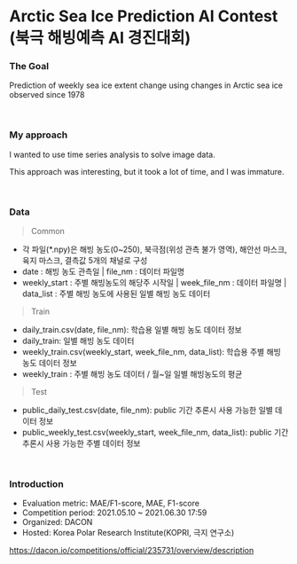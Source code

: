 # Arctic Sea Ice Prediction AI Contest (북극 해빙예측 AI 경진대회)

### The Goal
Prediction of weekly sea ice extent change using changes in Arctic sea ice observed since 1978

<br/>

### My approach
I wanted to use time series analysis to solve image data.

This approach was interesting, but it took a lot of time, and I was immature.

<br/>

### Data

> Common
  - 각 파일(*.npy)은 해빙 농도(0~250), 북극점(위성 관측 불가 영역), 해안선 마스크, 육지 마스크, 결측값 5개의 채널로 구성
  - date : 해빙 농도 관측일 | file_nm : 데이터 파일명
  - weekly_start : 주별 해빙농도의 해당주 시작일 | week_file_nm : 데이터 파일명 | data_list : 주별 해빙 농도에 사용된 일별 해빙 농도 데이터

> Train
  - daily_train.csv(date, file_nm): 학습용 일별 해빙 농도 데이터 정보
  - daily_train: 일별 해빙 농도 데이터
  - weekly_train.csv(weekly_start, week_file_nm, data_list): 학습용 주별 해빙 농도 데이터 정보
  - weekly_train : 주별 해빙 농도 데이터 / 월~일 일별 해빙농도의 평균

> Test
  - public_daily_test.csv(date, file_nm): public 기간 추론시 사용 가능한 일별 데이터 정보
  - public_weekly_test.csv(weekly_start, week_file_nm, data_list): public 기간 추론시 사용 가능한 주별 데이터 정보

<br/>

### Introduction
- Evaluation metric: MAE/F1-score, MAE, F1-score
- Competition period: 2021.05.10 ~ 2021.06.30 17:59
- Organized: DACON
- Hosted: Korea Polar Research Institute(KOPRI, 극지 연구소)


https://dacon.io/competitions/official/235731/overview/description
